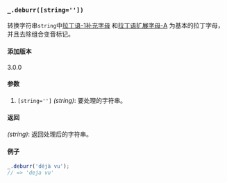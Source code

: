### `_.deburr([string=''])`[​](#_deburrstring "_deburrstring的直接链接")

转换字符串`string`中[拉丁语-1补充字母](https://en.wikipedia.org/wiki/Latin-1_Supplement_(Unicode_block)#Character_table) 和[拉丁语扩展字母-A](https://en.wikipedia.org/wiki/Latin_Extended-A) 为基本的拉丁字母，并且去除组合变音标记。

#### 添加版本

3.0.0

#### 参数

1.  `[string='']` _(string)_: 要处理的字符串。

#### 返回

_(string)_: 返回处理后的字符串。

#### 例子

  
```js
_.deburr('déjà vu');
// => 'deja vu'

```